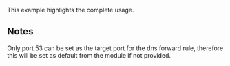 This example highlights the complete usage.

## Notes

Only port 53 can be set as the target port for the dns forward rule, therefore this will be set as default from the module if not provided.
